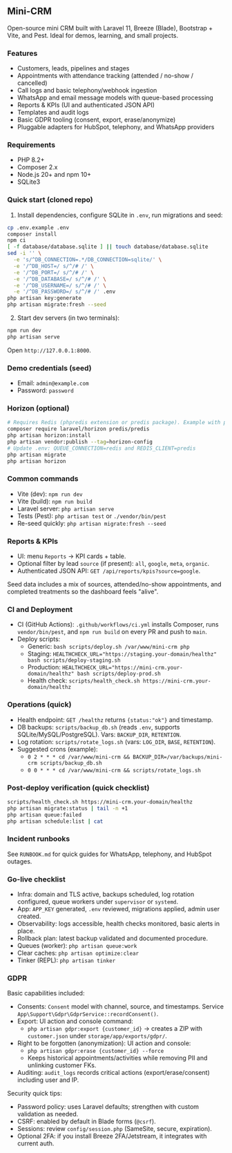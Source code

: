 ## Mini-CRM

Open-source mini CRM built with Laravel 11, Breeze (Blade), Bootstrap + Vite, and Pest. Ideal for demos, learning, and small projects.

### Features

- Customers, leads, pipelines and stages
- Appointments with attendance tracking (attended / no-show / cancelled)
- Call logs and basic telephony/webhook ingestion
- WhatsApp and email message models with queue-based processing
- Reports & KPIs (UI and authenticated JSON API)
- Templates and audit logs
- Basic GDPR tooling (consent, export, erase/anonymize)
- Pluggable adapters for HubSpot, telephony, and WhatsApp providers

### Requirements

- PHP 8.2+
- Composer 2.x
- Node.js 20+ and npm 10+
- SQLite3

### Quick start (cloned repo)

1) Install dependencies, configure SQLite in `.env`, run migrations and seed:

```bash
cp .env.example .env
composer install
npm ci
[ -f database/database.sqlite ] || touch database/database.sqlite
sed -i '' \
  -e 's/^DB_CONNECTION=.*/DB_CONNECTION=sqlite/' \
  -e '/^DB_HOST=/ s/^/# /' \
  -e '/^DB_PORT=/ s/^/# /' \
  -e '/^DB_DATABASE=/ s/^/# /' \
  -e '/^DB_USERNAME=/ s/^/# /' \
  -e '/^DB_PASSWORD=/ s/^/# /' .env
php artisan key:generate
php artisan migrate:fresh --seed
```

2) Start dev servers (in two terminals):

```bash
npm run dev
php artisan serve
```

Open `http://127.0.0.1:8000`.

### Demo credentials (seed)

- Email: `admin@example.com`
- Password: `password`

### Horizon (optional)

```bash
# Requires Redis (phpredis extension or predis package). Example with predis:
composer require laravel/horizon predis/predis
php artisan horizon:install
php artisan vendor:publish --tag=horizon-config
# Update .env: QUEUE_CONNECTION=redis and REDIS_CLIENT=predis
php artisan migrate
php artisan horizon
```

### Common commands

- Vite (dev): `npm run dev`
- Vite (build): `npm run build`
- Laravel server: `php artisan serve`
- Tests (Pest): `php artisan test` or `./vendor/bin/pest`
- Re-seed quickly: `php artisan migrate:fresh --seed`

### Reports & KPIs

- UI: menu `Reports` → KPI cards + table.
- Optional filter by lead `source` (if present): `all`, `google`, `meta`, `organic`.
- Authenticated JSON API: `GET /api/reports/kpis?source=google`.

Seed data includes a mix of sources, attended/no-show appointments, and completed treatments so the dashboard feels "alive".

### CI and Deployment

- CI (GitHub Actions): `.github/workflows/ci.yml` installs Composer, runs `vendor/bin/pest`, and `npm run build` on every PR and push to `main`.
- Deploy scripts:
  - Generic: `bash scripts/deploy.sh /var/www/mini-crm php`
  - Staging: `HEALTHCHECK_URL="https://staging.your-domain/healthz" bash scripts/deploy-staging.sh`
  - Production: `HEALTHCHECK_URL="https://mini-crm.your-domain/healthz" bash scripts/deploy-prod.sh`
  - Health check: `scripts/health_check.sh https://mini-crm.your-domain/healthz`

### Operations (quick)

- Health endpoint: `GET /healthz` returns `{status:"ok"}` and timestamp.
- DB backups: `scripts/backup_db.sh` (reads `.env`, supports SQLite/MySQL/PostgreSQL). Vars: `BACKUP_DIR`, `RETENTION`.
- Log rotation: `scripts/rotate_logs.sh` (vars: `LOG_DIR`, `BASE`, `RETENTION`).
- Suggested crons (example):
  - `0 2 * * * cd /var/www/mini-crm && BACKUP_DIR=/var/backups/mini-crm scripts/backup_db.sh`
  - `0 0 * * * cd /var/www/mini-crm && scripts/rotate_logs.sh`

### Post-deploy verification (quick checklist)

```bash
scripts/health_check.sh https://mini-crm.your-domain/healthz
php artisan migrate:status | tail -n +1
php artisan queue:failed
php artisan schedule:list | cat
```

### Incident runbooks

See `RUNBOOK.md` for quick guides for WhatsApp, telephony, and HubSpot outages.

### Go-live checklist

- Infra: domain and TLS active, backups scheduled, log rotation configured, queue workers under `supervisor` or `systemd`.
- App: `APP_KEY` generated, `.env` reviewed, migrations applied, admin user created.
- Observability: logs accessible, health checks monitored, basic alerts in place.
- Rollback plan: latest backup validated and documented procedure.
- Queues (worker): `php artisan queue:work`
- Clear caches: `php artisan optimize:clear`
- Tinker (REPL): `php artisan tinker`

### GDPR

Basic capabilities included:

- Consents: `Consent` model with channel, source, and timestamps. Service `App\Support\Gdpr\GdprService::recordConsent()`.
- Export: UI action and console command:
  - `php artisan gdpr:export {customer_id}` → creates a ZIP with `customer.json` under `storage/app/exports/gdpr/`.
- Right to be forgotten (anonymization): UI action and console:
  - `php artisan gdpr:erase {customer_id} --force`
  - Keeps historical appointments/activities while removing PII and unlinking customer FKs.
- Auditing: `audit_logs` records critical actions (export/erase/consent) including user and IP.

Security quick tips:

- Password policy: uses Laravel defaults; strengthen with custom validation as needed.
- CSRF: enabled by default in Blade forms (`@csrf`).
- Sessions: review `config/session.php` (SameSite, secure, expiration).
- Optional 2FA: if you install Breeze 2FA/Jetstream, it integrates with current auth.
